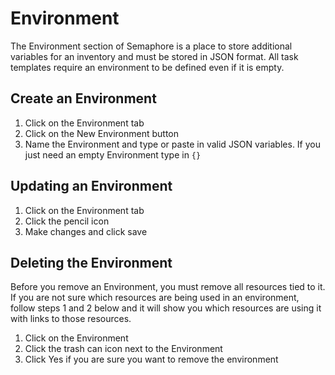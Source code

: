# Environment
The Environment section of Semaphore is a place to store additional variables for an inventory and must be stored in JSON format. 
All task templates require an environment to be defined even if it is empty. 

## Create an Environment
1. Click on the Environment tab
2. Click on the New Environment button
3. Name the Environment and type or paste in valid JSON variables. If you just need an empty Environment type in ```{}```
## Updating an Environment
1. Click on the Environment tab
2. Click the pencil icon
3. Make changes and click save

## Deleting the Environment
Before you remove an Environment, you must remove all resources tied to it.
If you are not sure which resources are being used in an environment, follow steps 1 and 2 below and it will show you which resources are using it with links to those resources.

1. Click on the Environment
2. Click the trash can icon next to the Environment
3. Click Yes if you are sure you want to remove the environment
